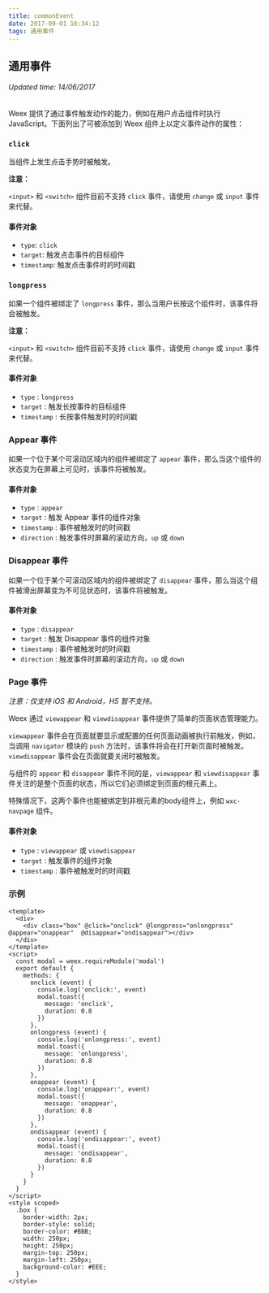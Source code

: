 ```yaml
---
title: commonEvent
date: 2017-09-01 16:34:12
tags: 通用事件
---
```


## 通用事件
###### Updated time: 14/06/2017
Weex 提供了通过事件触发动作的能力，例如在用户点击组件时执行 JavaScript。下面列出了可被添加到 Weex 组件上以定义事件动作的属性：

### `click`
当组件上发生点击手势时被触发。

**注意：**

`<input>` 和 `<switch>` 组件目前不支持 `click` 事件，请使用 `change` 或 `input` 事件来代替。

#### 事件对象
* `type`: `click`
* `target`: 触发点击事件的目标组件
* `timestamp`: 触发点击事件时的时间戳

### `longpress`
如果一个组件被绑定了 `longpress` 事件，那么当用户长按这个组件时，该事件将会被触发。

**注意：**

`<input>` 和 `<switch>` 组件目前不支持 `click` 事件，请使用 `change` 或 `input` 事件来代替。

#### 事件对象
* `type` : `longpress`
* `target` : 触发长按事件的目标组件
* `timestamp` : 长按事件触发时的时间戳

### Appear 事件
如果一个位于某个可滚动区域内的组件被绑定了 `appear` 事件，那么当这个组件的状态变为在屏幕上可见时，该事件将被触发。

#### 事件对象
* `type` : `appear`
* `target` : 触发 Appear 事件的组件对象
* `timestamp` : 事件被触发时的时间戳
* `direction` : 触发事件时屏幕的滚动方向，`up` 或 `down`

### Disappear 事件
如果一个位于某个可滚动区域内的组件被绑定了 `disappear` 事件，那么当这个组件被滑出屏幕变为不可见状态时，该事件将被触发。

#### 事件对象
* `type` : `disappear`
* `target` : 触发 Disappear 事件的组件对象
* `timestamp` : 事件被触发时的时间戳
* `direction` : 触发事件时屏幕的滚动方向，`up` 或 `down`

### Page 事件
*注意：仅支持 iOS 和 Android，H5 暂不支持。*

Weex 通过 `viewappear` 和 `viewdisappear` 事件提供了简单的页面状态管理能力。

`viewappear` 事件会在页面就要显示或配置的任何页面动画被执行前触发，例如，当调用 `navigator` 模块的 `push` 方法时，该事件将会在打开新页面时被触发。`viewdisappear` 事件会在页面就要关闭时被触发。

与组件的 `appear` 和 `disappear` 事件不同的是，`viewappear` 和 `viewdisappear` 事件关注的是整个页面的状态，所以它们必须绑定到页面的根元素上。

特殊情况下，这两个事件也能被绑定到非根元素的body组件上，例如 `wxc-navpage` 组件。

#### 事件对象
* `type` : `viewappear` 或 `viewdisappear`
* `target` : 触发事件的组件对象
* `timestamp` : 事件被触发时的时间戳

### 示例
```
<template>
  <div>
    <div class="box" @click="onclick" @longpress="onlongpress" @appear="onappear"  @disappear="ondisappear"></div>
  </div>
</template>
<script>
  const modal = weex.requireModule('modal')
  export default {
    methods: {
      onclick (event) {
        console.log('onclick:', event)
        modal.toast({
          message: 'onclick',
          duration: 0.8
        })
      },
      onlongpress (event) {
        console.log('onlongpress:', event)
        modal.toast({
          message: 'onlongpress',
          duration: 0.8
        })
      },
      onappear (event) {
        console.log('onappear:', event)
        modal.toast({
          message: 'onappear',
          duration: 0.8
        })
      },
      ondisappear (event) {
        console.log('ondisappear:', event)
        modal.toast({
          message: 'ondisappear',
          duration: 0.8
        })
      }
    }
  }
</script>
<style scoped>
  .box {
    border-width: 2px;
    border-style: solid;
    border-color: #BBB;
    width: 250px;
    height: 250px;
    margin-top: 250px;
    margin-left: 250px;
    background-color: #EEE;
  }
</style>
```
